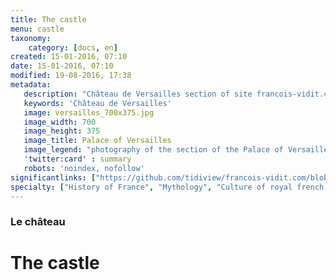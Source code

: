 ```yaml
---
title: The castle
menu: castle
taxonomy:
    category: [docs, en]
created: 15-01-2016, 07:10
date: 15-01-2016, 07:10
modified: 19-08-2016, 17:38
metadata:
   description: "Château de Versailles section of site francois-vidit.com"
   keywords: 'Château de Versailles'
   image: versailles_700x375.jpg
   image_width: 700
   image_height: 375
   image_title: Palace of Versailles
   image_legend: "photography of the section of the Palace of Versailles of site francois-vidit.com"
   'twitter:card' : summary
   robots: 'noindex, nofollow'
significantlinks: ["https://github.com/tidiview/francois-vidit.com/blob/develop/user/sites/docs/pages/01.reference/02.versailles/01.palace/chapter.en.md"]
specialty: ["History of France", "Mythology", "Culture of royal french court", "Litterature of the Roman Empire", "Roman Imperial Litterature", "Palace of Versailles"]
---
```

### Le château

# The castle